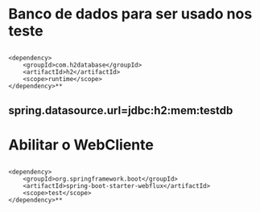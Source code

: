 # Banco de dados para ser usado nos teste

## 
    <dependency>
        <groupId>com.h2database</groupId>
        <artifactId>h2</artifactId>
        <scope>runtime</scope>
    </dependency>**

## spring.datasource.url=jdbc:h2:mem:testdb


# Abilitar o WebCliente

##
    <dependency>
        <groupId>org.springframework.boot</groupId>
        <artifactId>spring-boot-starter-webflux</artifactId>
        <scope>test</scope>
    </dependency>**

